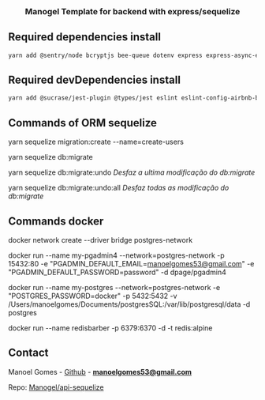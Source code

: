 <br />
<p align="center">
  <h3 align="center">Manogel Template for backend with express/sequelize</h3>
</p>


## Required dependencies install

```sh
yarn add @sentry/node bcryptjs bee-queue dotenv express express-async-errors express-handlebars jsonwebtoken multer nodemailer nodemailer-express-handlebars pg sequelize youch ioredis yup express-brute express-brute-redis
```
## Required devDependencies install

```sh
yarn add @sucrase/jest-plugin @types/jest eslint eslint-config-airbnb-base eslint-config-prettier eslint-plugin-import eslint-plugin-prettier factory-girl faker jest nodemon prettier sequelize-cli sqlite3 sucrase supertest -D
```

## Commands of ORM sequelize

yarn sequelize migration:create --name=create-users

yarn sequelize db:migrate

yarn sequelize db:migrate:undo
_Desfaz a ultima modificação do db:migrate_

yarn sequelize db:migrate:undo:all
_Desfaz todas as modificação do db:migrate_

## Commands docker
docker network create --driver bridge postgres-network

docker run --name my-pgadmin4 --network=postgres-network -p 15432:80 -e "PGADMIN_DEFAULT_EMAIL=manoelgomes53@gmail.com" -e "PGADMIN_DEFAULT_PASSWORD=password" -d dpage/pgadmin4

docker run --name my-postgres --network=postgres-network -e "POSTGRES_PASSWORD=docker" -p 5432:5432 -v /Users/manoelgomes/Documents/postgresSQL:/var/lib/postgresql/data -d postgres

docker run --name redisbarber -p 6379:6370 -d -t redis:alpine

## Contact

Manoel Gomes - [Github](https://github.com/Manogel) - **manoelgomes53@gmail.com**

Repo: [Manogel/api-sequelize](https://github.com/Manogel/api-sequelize)
